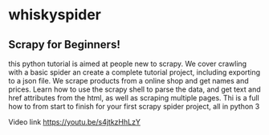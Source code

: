 # whiskyspider

## Scrapy for Beginners! 
this python tutorial is aimed at people new to scrapy. We cover crawling with a basic spider an create a complete tutorial project, including exporting to a json file. 
We scrape products from a online shop and get names and prices. Learn how to use the scrapy shell to parse the data, and get text and href attributes from the html, as well as scraping multiple pages. Thi is a full how to from start to finish for your first scrapy spider project, all in python 3

 Video link
https://youtu.be/s4jtkzHhLzY 
